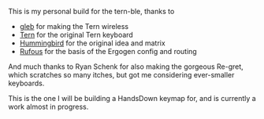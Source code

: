 This is my personal build for the tern-ble, thanks to 
- [gleb](https://gitlab.com/gleb_sexy/tern-ble) for making the Tern wireless
- [Tern](https://github.com/rschenk/tern/) for the original Tern keyboard
- [Hummingbird](https://github.com/PJE66/hummingbird) for the original idea and matrix
- [Rufous](https://github.com/jcmkk3/trochilidae) for the basis of the Ergogen config and routing

And much thanks to Ryan Schenk for also making the gorgeous Re-gret, which scratches so many itches, but got me considering ever-smaller keyboards.

This is the one I will be building a HandsDown keymap for, and is currently a work almost in progress.
